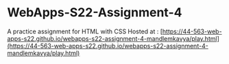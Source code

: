 # WebApps-S22-Assignment-4
A practice assignment for HTML with CSS
Hosted at : [https://44-563-web-apps-s22.github.io/webapps-s22-assignment-4-mandlemkavya/play.html](https://44-563-web-apps-s22.github.io/webapps-s22-assignment-4-mandlemkavya/play.html)
